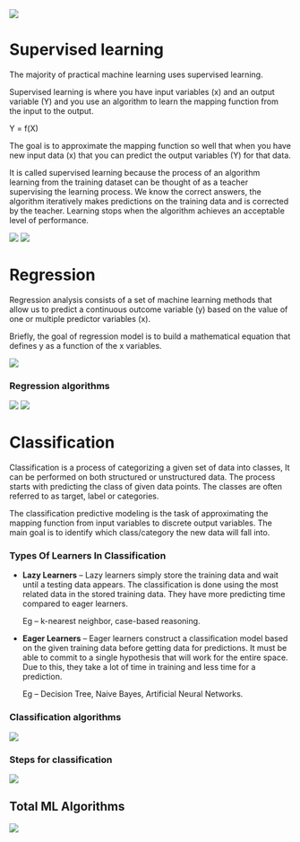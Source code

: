 <img src='https://litslink.com/media/1/_machine-learning-types-infographics_1.png'>

# Supervised learning

The majority of practical machine learning uses supervised learning.

Supervised learning is where you have input variables (x) and an output
variable (Y) and you use an algorithm to learn the mapping function from
the input to the output.

Y = f(X)

The goal is to approximate the mapping function so well that when you have
new input data (x) that you can predict the output variables (Y) for that
data.

It is called supervised learning because the process of an algorithm learning from the training dataset can be thought of as a teacher supervising the learning process. We know the correct answers, the algorithm iteratively makes predictions on the training data and is corrected by the teacher. Learning stops when the algorithm achieves an acceptable level of performance.

<img src='https://miro.medium.com/max/954/1*HKJTVHXyTBsR-3ljuBL6qQ.png'>

<img src='http://en.proft.me/media/science/ml_svlw.jpg'>

# Regression

Regression analysis consists of a set of machine learning methods that allow us to predict a continuous outcome variable (y) based on the value of one or multiple predictor variables (x).

Briefly, the goal of regression model is to build a mathematical equation that defines y as a function of the x variables.

<img src='https://www.analyticsvidhya.com/wp-content/uploads/2015/08/Regression_Type.png'>

<h3>Regression algorithms</h3>

<img src='https://static.javatpoint.com/tutorial/machine-learning/images/types-of-regression.png'>

<img src='https://www.wallstreetmojo.com/wp-content/uploads/2019/11/Regression.png'>

# Classification

Classification is a process of categorizing a given set of data into classes, It can be performed on both structured or unstructured data. The process starts with predicting the class of given data points. The classes are often referred to as target, label or categories.

The classification predictive modeling is the task of approximating the mapping function from input variables to discrete output variables. The main goal is to identify which class/category the new data will fall into.

<h3>Types Of Learners In Classification</h3>

<ul>
  <li><b>Lazy Learners</b> – Lazy learners simply store the training data and wait until a testing data appears. The classification is done using the most related data in the stored training data. They have more predicting time compared to eager learners. 
    
   Eg – k-nearest neighbor, case-based reasoning.</li>
  
  <li><b>Eager Learners</b> – Eager learners construct a classification model based on the given training data before getting data for predictions. It must be able to commit to a single hypothesis that will work for the entire space. Due to this, they take a lot of time in training and less time for a prediction. 
  
  Eg – Decision Tree, Naive Bayes, Artificial Neural Networks.</li>
  
</ul>

<h3>Classification algorithms</h3>

<img src='https://serokell.io/files/fx/fxpez2t8.7_(4)_(1).jpg'>

<h3>Steps for classification</h3>

<img src='https://blogvaronis2.wpengine.com/wp-content/uploads/2020/07/5-data-classification-process.png'>

<h2>Total ML Algorithms</h2>

<img src='https://s3.amazonaws.com/MLMastery/MachineLearningAlgorithms.png?__s=r6vf17xp60nq7nlrsau8'>
